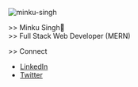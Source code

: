
![minku-singh](https://user-images.githubusercontent.com/63182924/122111141-02309f80-ce3d-11eb-8290-6dbbde961713.png)

&gt;&gt; Minku Singh👾 <br>
&gt;&gt; Full Stack Web Developer (MERN)

&gt;&gt; Connect 
- [LinkedIn](https://www.linkedin.com/in/minku-singh-2943a51a5/) 
- [Twitter](https://twitter.com/minku_singhh) 


